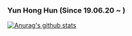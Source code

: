 ### Yun Hong Hun (Since 19.06.20 ~ )

[![Anurag's github stats](https://github-readme-stats.vercel.app/api?username=harpuria)](https://github.com/anuraghazra/github-readme-stats)
